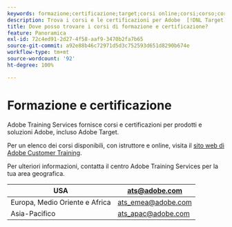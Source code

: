 ```yaml
---
keywords: formazione;certificazione;target;corsi online;corsi;corso;corsi
description: Trova i corsi e le certificazioni per Adobe  [!DNL Target]  offerti da Adobe Training Services.
title: Dove posso trovare i corsi di formazione e certificazione?
feature: Panoramica
exl-id: 72c4ed91-2d27-4f58-aaf9-3470b2fa7b65
source-git-commit: a92e88b46c72971d5d3c752593d651d8290b674e
workflow-type: tm+mt
source-wordcount: '92'
ht-degree: 100%

---
```


# Formazione e certificazione

Adobe Training Services fornisce corsi e certificazioni per prodotti e soluzioni Adobe, incluso Adobe Target.

Per un elenco dei corsi disponibili, con istruttore e online, visita il [sito web di Adobe Customer Training](https://training.adobe.com/training/courses.html#solution=adobeTarget).

Per ulteriori informazioni, contatta il centro Adobe Training Services per la tua area geografica.

| USA | [ats@adobe.com](mailto:ats@adobe.com) |
|---|---|
| Europa, Medio Oriente e Africa | [ats_emea@adobe.com](mailto:ats_emea@adobe.com) |
| Asia-Pacifico | [ats_apac@adobe.com](mailto:ats_apac@adobe.com) |
